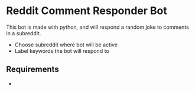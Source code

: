 # **Reddit Comment Responder Bot**

This bot is made with python, and will respond a random joke to comments in a subreddit.

* Choose subreddit where bot will be active
* Label keywords the bot will respond to

## Requirements

* [Python]: https://www.python.org/downloads/
